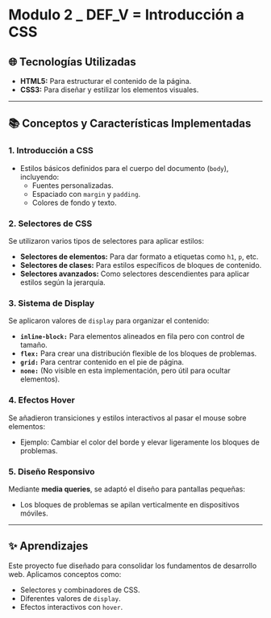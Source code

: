 # Modulo 2 _ DEF_V = Introducción a CSS



## 🌐 Tecnologías Utilizadas

- **HTML5:** Para estructurar el contenido de la página.  
- **CSS3:** Para diseñar y estilizar los elementos visuales.  

---

## 📚 Conceptos y Características Implementadas

### **1. Introducción a CSS**
- Estilos básicos definidos para el cuerpo del documento (`body`), incluyendo:  
  - Fuentes personalizadas.  
  - Espaciado con `margin` y `padding`.  
  - Colores de fondo y texto.

### **2. Selectores de CSS**
Se utilizaron varios tipos de selectores para aplicar estilos:  
- **Selectores de elementos:** Para dar formato a etiquetas como `h1`, `p`, etc.  
- **Selectores de clases:** Para estilos específicos de bloques de contenido.  
- **Selectores avanzados:** Como selectores descendientes para aplicar estilos según la jerarquía.  

### **3. Sistema de Display**
Se aplicaron valores de `display` para organizar el contenido:  
- **`inline-block:`** Para elementos alineados en fila pero con control de tamaño.  
- **`flex:`** Para crear una distribución flexible de los bloques de problemas.  
- **`grid:`** Para centrar contenido en el pie de página.  
- **`none:`** (No visible en esta implementación, pero útil para ocultar elementos).  

### **4. Efectos Hover**
Se añadieron transiciones y estilos interactivos al pasar el mouse sobre elementos:  
- Ejemplo: Cambiar el color del borde y elevar ligeramente los bloques de problemas.  

### **5. Diseño Responsivo**
Mediante **media queries**, se adaptó el diseño para pantallas pequeñas:  
- Los bloques de problemas se apilan verticalmente en dispositivos móviles.  

---
## ✨ Aprendizajes

Este proyecto fue diseñado para consolidar los fundamentos de desarrollo web. Aplicamos conceptos como:  
- Selectores y combinadores de CSS.  
- Diferentes valores de `display`.  
- Efectos interactivos con `hover`.  
